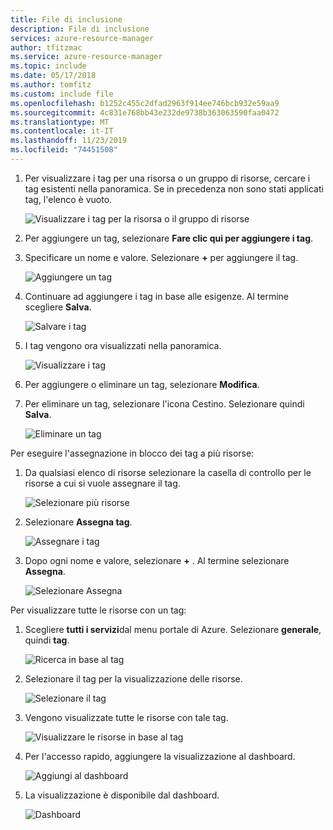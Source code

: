 ```yaml
---
title: File di inclusione
description: File di inclusione
services: azure-resource-manager
author: tfitzmac
ms.service: azure-resource-manager
ms.topic: include
ms.date: 05/17/2018
ms.author: tomfitz
ms.custom: include file
ms.openlocfilehash: b1252c455c2dfad2963f914ee746bcb932e59aa9
ms.sourcegitcommit: 4c831e768bb43e232de9738b363063590faa0472
ms.translationtype: MT
ms.contentlocale: it-IT
ms.lasthandoff: 11/23/2019
ms.locfileid: "74451508"
---
```

1. Per visualizzare i tag per una risorsa o un gruppo di risorse, cercare i tag esistenti nella panoramica. Se in precedenza non sono stati applicati tag, l'elenco è vuoto.
   
     ![Visualizzare i tag per la risorsa o il gruppo di risorse](./media/resource-manager-tag-resources/view-tags.png)
1. Per aggiungere un tag, selezionare **Fare clic qui per aggiungere i tag**.

1. Specificare un nome e valore. Selezionare **+** per aggiungere il tag.
   
     ![Aggiungere un tag](./media/resource-manager-tag-resources/add-tag.png)
1. Continuare ad aggiungere i tag in base alle esigenze. Al termine scegliere **Salva**.
   
     ![Salvare i tag](./media/resource-manager-tag-resources/save-tags.png)
1. I tag vengono ora visualizzati nella panoramica.
   
     ![Visualizzare i tag](./media/resource-manager-tag-resources/view-new-tags.png)
1. Per aggiungere o eliminare un tag, selezionare **Modifica**.
   
1. Per eliminare un tag, selezionare l'icona Cestino. Selezionare quindi **Salva**.

     ![Eliminare un tag](./media/resource-manager-tag-resources/delete-tag.png)


Per eseguire l'assegnazione in blocco dei tag a più risorse:

1. Da qualsiasi elenco di risorse selezionare la casella di controllo per le risorse a cui si vuole assegnare il tag.

     ![Selezionare più risorse](./media/resource-manager-tag-resources/select-multiple-resources.png)

1. Selezionare **Assegna tag**.

     ![Assegnare i tag](./media/resource-manager-tag-resources/assign-tags.png)

1. Dopo ogni nome e valore, selezionare **+** . Al termine selezionare **Assegna**.

     ![Selezionare Assegna](./media/resource-manager-tag-resources/select-assign.png)

Per visualizzare tutte le risorse con un tag:

1. Scegliere **tutti i servizi**dal menu portale di Azure. Selezionare **generale**, quindi **tag**.

     ![Ricerca in base al tag](./media/resource-manager-tag-resources/find-tags-general.png)

1. Selezionare il tag per la visualizzazione delle risorse.

     ![Selezionare il tag](./media/resource-manager-tag-resources/select-tag.png)

1. Vengono visualizzate tutte le risorse con tale tag.

     ![Visualizzare le risorse in base al tag](./media/resource-manager-tag-resources/view-resources-by-tag.png)

1. Per l'accesso rapido, aggiungere la visualizzazione al dashboard.

     ![Aggiungi al dashboard](./media/resource-manager-tag-resources/pin-to-dashboard.png)

1. La visualizzazione è disponibile dal dashboard.

     ![Dashboard](./media/resource-manager-tag-resources/dashboard-with-view.png)
